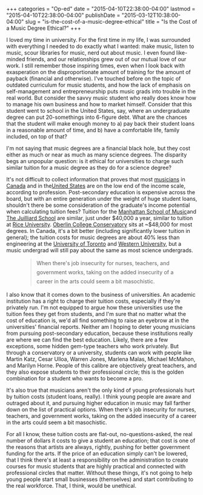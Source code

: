 +++
categories = "Op-ed"
date = "2015-04-10T22:38:00-04:00"
lastmod = "2015-04-10T22:38:00-04:00"
publishDate = "2015-03-12T10:38:00-04:00"
slug = "is-the-cost-of-a-music-degree-ethical"
title = "Is the Cost of a Music Degree Ethical?"
+++

<p>
	I loved my time in university. For the first time in my life, I was surrounded with everything I needed to do exactly what I wanted: make music, listen to music, scour libraries for music, nerd out about music. I even found like-minded friends, and our relationships grew out of our mutual love of our work. I still remember those inspiring times, even when I look back with exasperation on the disproportionate amount of training for the amount of payback (financial and otherwise). I've touched before on the topic of outdated curriculum for music students, and how the lack of emphasis on self-management and entrepreneurship puts music grads into trouble in the real world. But consider the savvy music student who really does know how to manage his own business and how to market himself. Consider that this student went to school in the United States, say, where an undergraduate degree can put 20-somethings into 6-figure debt. What are the chances that the student will make enough money to a) pay back their student loans in a reasonable amount of time, and b) have a comfortable life, family included, on top of that?
</p>
<p>
	<span class="s1">I'm not saying that music degrees are a financial black hole, but they cost either as much or near as much as many science degrees. The disparity begs an unpopular question: is it ethical for universities to charge such similar tuition for a music degree as they do for a science degree?</span>
</p>
<p>
	It's not difficult to collect information that proves that most <a href="http://work.chron.com/average-salary-musical-education-degree-20711.html" target="_blank">musicians</a> in <a href="http://www.canadianbusiness.com/companies-and-industries/canadas-best-jobs-2013-ranking/" target="_blank">Canada</a> and in the<a href="http://www.payscale.com/college-salary-report-2014/majors-that-pay-you-back" target="_blank">United States</a> are on the low end of the income scale, according to profession. Post-secondary education is expensive across the board, but with an entire generation under the weight of huge student loans, shouldn't there be some consideration of the graduate's income potential when calculating tuition fees? Tuition for the <a href="http://www.msmnyc.edu/Admissions/Tuition-Fees" target="_blank">Manhattan School of Music</a>and <a href="http://www.juilliard.edu/apply-audition/tuition-fees-and-expenses" target="_blank">The Juilliard School</a> are similar, just under $40,000 a year, similar to tuition at <a href="http://students.rice.edu/students/Tuition_Fees.asp" target="_blank">Rice University</a>. <a href="http://new.oberlin.edu/conservatory/admissions/finances/usa-students.dot" target="_blank">Oberlin College Conservatory</a> sits at ~$48,000 for most degrees. In Canada, it's a bit better (including significantly lower tuition in general); the tuition costs for music degrees are about 40% less than engineering at the <a href="http://www.provost.utoronto.ca/link/students/fees15/dom_music.htm" target="_blank">University of Toronto</a> and <a href="http://www.registrar.uwo.ca/student_finances/fees_refunds/pdfs%20fee%20schedule%20/Fall%20Winter%202014-2015%20UGRD%20fee%20schedule%20CDN.pdf" target="_blank">Western University</a>, but a music undergrad will still pay about the same as most science undergrads.
</p>
<figure data-type="quote" class="wy-figure-left">
<blockquote>
	<span rel="line-height: 24px;" style="line-height: 24px;">When there's job insecurity for nurses, teachers, and government works, taking on the added insecurity of a career in the arts could seem a bit masochistic.</span><br>
	
</blockquote>
</figure>
<p>
	I also know that it comes down to the business of universities. An academic institution has a right to charge their tuition costs, especially if they're privately run. I'm not equipped to argue how these universities use the tuition fees they get from students, and I'm sure that no matter what the cost of education is, we'd all find something to raise an eyebrow at in the universities' financial reports. Neither am I hoping to deter young musicians from pursuing post-secondary education, because these institutions really are where we can find the best education. Likely, there are a few exceptions, some hidden gem-type teachers who work privately. But through a conservatory or a university, students can work with people like Martin Katz, Cesar Ulloa, Warren Jones, Marlena Malas, Michael McMahon, and Marilyn Horne. People of this calibre are objectively great teachers, and they also expose students to their professional circle; this is the golden combination for a student who wants to become a pro.
</p>
<p>
	It's also true that musicians aren't the only kind of young professionals hurt by tuition costs (student loans, really). I think young people are aware and outraged about it, and pursuing higher education in music may fall farther down on the list of practical options. When there's job insecurity for nurses, teachers, and government works, taking on the added insecurity of a career in the arts could seem a bit masochistic.
</p>
<p>
	For all I know, these tuition costs are flat-out, no-questions-asked, the real number of dollars it costs to give a student an education; that cost is one of the reasons that artists are always, rightly, pushing for better government funding for the arts. If the price of an education simply can't be lowered, that I think there's at least a responsibility on the administration to create courses for music students that are highly practical and connected with professional circles that matter. Without these things, it's not going to help young people start small businesses (themselves) and start contributing to the real workforce. That, I think, would be unethical.
</p>
